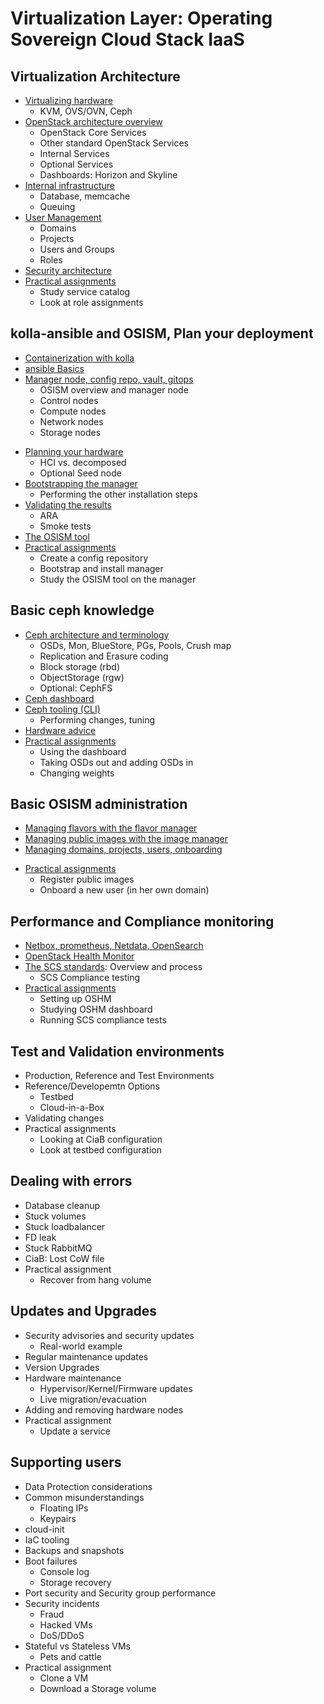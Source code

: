 # Virtualization Layer: Operating Sovereign Cloud Stack IaaS

## Virtualization Architecture
* [Virtualizing hardware](Hardware-Virt.md)
    * KVM, OVS/OVN, Ceph
* [OpenStack architecture overview](OpenStack-Arch.md)
    * OpenStack Core Services
    * Other standard OpenStack Services
    * Internal Services
    * Optional Services
    * Dashboards: Horizon and Skyline
* [Internal infrastructure](Internal-infra.md)
    * Database, memcache
    * Queuing
* [User Management](User-Mgmt.md)
    * Domains
    * Projects
    * Users and Groups
    * Roles
* [Security architecture](Sec-Arch.md)
* [Practical assignments](Assign-VirtArch.md)
    * Study service catalog
    * Look at role assignments

## kolla-ansible and OSISM, Plan your deployment
* [Containerization with kolla](kolla.md)
* [ansible Basics](ansible.md)
* [Manager node, config repo, vault, gitops](osism.md)
    * OSISM overview and manager node
    * Control nodes
    * Compute nodes
    * Network nodes
    * Storage nodes
<!--* [SW-defined Storage (SDS) with Ceph](Ceph-Intro.md)-->
<!--* [SW-defined Networking (SDN) with OVN/OvS](OVN-Intro.md)-->
* [Planning your hardware](HW-Plan.md)
    * HCI vs. decomposed
    * Optional Seed node
* [Bootstrapping the manager](Install.md)
    * Performing the other installation steps
* [Validating the results](Validation.md)
    * ARA
    * Smoke tests
* [The OSISM tool](OSISM-tool.md)
* [Practical assignments](Assign-OSISM.md)
    * Create a config repository
    * Bootstrap and install manager
    * Study the OSISM tool on the manager

## Basic ceph knowledge
* [Ceph architecture and terminology](Ceph-Intro.md)
    * OSDs, Mon, BlueStore, PGs, Pools, Crush map
    * Replication and Erasure coding
    * Block storage (rbd)
    * ObjectStorage (rgw)
    * Optional: CephFS
* [Ceph dashboard](Ceph-Dashboard.md)
* [Ceph tooling (CLI)](Ceph-CLI.md)
    * Performing changes, tuning
* [Hardware advice](Ceph-Hardware.md)
* [Practical assignments](Assign-Ceph.md)
    * Using the dashboard
    * Taking OSDs out and adding OSDs in
    * Changing weights

## Basic OSISM administration
* [Managing flavors with the flavor manager](Flavor-Manager.md)
* [Managing public images with the image manager](Image-Manager.md)
* [Managing domains, projects, users, onboarding](Onboarding.md)
<!-- TODO* Collecting usage data (telemetry)-->
* [Practical assignments](Assign-Manager.md)
    * Register public images
    * Onboard a new user (in her own domain)

## Performance and Compliance monitoring
* [Netbox, prometheus, Netdata, OpenSearch](Netbox-and-friends.md)
* [OpenStack Health Monitor](OSHM.md)
* [The SCS standards](Standards.md): Overview and process
    * SCS Compliance testing
* [Practical assignments](Assign-Monitoring.md)
    * Setting up OSHM
    * Studying OSHM dashboard
    * Running SCS compliance tests

## Test and Validation environments
* Production, Reference and Test Environments
* Reference/Developemtn Options
    * Testbed
    * Cloud-in-a-Box
* Validating changes
* Practical assignments
    * Looking at CiaB configuration
    * Look at testbed configuration

## Dealing with errors
* Database cleanup
* Stuck volumes
* Stuck loadbalancer
* FD leak
* Stuck RabbitMQ
* CiaB: Lost CoW file
* Practical assignment
    * Recover from hang volume

## Updates and Upgrades
* Security advisories and security updates
    * Real-world example
* Regular maintenance updates
* Version Upgrades
* Hardware maintenance
    * Hypervisor/Kernel/Firmware updates
    * Live migration/evacuation
* Adding and removing hardware nodes
* Practical assignment
    * Update a service

## Supporting users
* Data Protection considerations
* Common misunderstandings
    * Floating IPs
    * Keypairs
* cloud-init
* IaC tooling
* Backups and snapshots
* Boot failures
    * Console log
    * Storage recovery
* Port security and Security group performance
* Security incidents
    * Fraud
    * Hacked VMs
    * DoS/DDoS
* Stateful vs Stateless VMs
    * Pets and cattle
* Practical assignment
    * Clone a VM
    * Download a Storage volume

